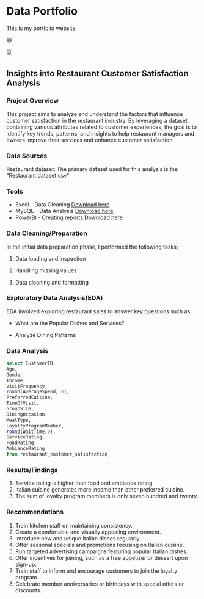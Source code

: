 #  Data Portfolio 

This is my portfolio website

😄

💻

## Insights into Restaurant Customer Satisfaction Analysis

### Project Overview

This project aims to analyze and understand the factors that influence customer satisfaction in the restaurant industry. By leveraging a dataset containing various attributes related to customer experiences, the goal is to identify key trends, patterns, and insights to help restaurant managers and owners improve their services and enhance customer satisfaction.

### Data Sources

Restaurant dataset: The primary dataset used  for this analysis is the "Restaurant dataset.csv" 

### Tools
- Excel - Data Cleaning [Download here](https://microsoft.com)
- MySQL - Data Analysis [Download here](https://microsoft.com) 
- PowerBI - Creating reports  [Download here](https://microsoft.com)

### Data Cleaning/Preparation
In the initial data preparation phase, I performed the following tasks;

1. Data loading and inspection

2. Handling missing values

3. Data cleaning and formatting

### Exploratory Data Analysis(EDA)

EDA involved exploring restaurant sales to answer key questions such as;

- 	What are the Popular Dishes and Services?

- 	Analyze Dining Patterns

### Data Analysis
 
 ```SQL
select CustomerID,
 Age,
 Gender,
 Income,
 VisitFrequency,
 round(AverageSpend, 0),
 PreferredCuisine,
 TimeOfVisit,
 GroupSize,
 DiningOccasion,
 MealType,
 LoyaltyProgramMember,
 round(WaitTime,0),
 ServiceRating,
 FoodRating,
 AmbianceRating
from restaurant_customer_satisfaction;
```

### Results/Findings
1. Service rating is higher than food and ambiance rating.
2. Italian cuisine generates more income than other preferred cuisine.
3. The sum of loyalty program members is only seven hundred and twenty.

### Recommendations
1. Train kitchen staff on maintaining consistency.
2. Create a comfortable and visually appealing environment.
3. Introduce new and unique Italian dishes regularly.
4. Offer seasonal specials and promotions focusing on Italian cuisine.
5. Run targeted advertising campaigns featuring popular Italian dishes.
6. Offer incentives for joining, such as a free appetizer or dessert upon sign-up.
7. Train staff to inform and encourage customers to join the loyalty program.
8. Celebrate member anniversaries or birthdays with special offers or discounts.  

  



  





